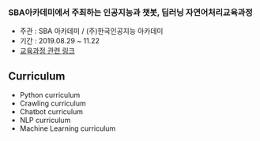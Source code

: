 
### SBA아카데미에서 주최하는 인공지능과 챗봇, 딥러닝 자연어처리교육과정

* 주관 : SBA 아카데미 / (주)한국인공지능 아카데미
* 기간 : 2019.08.29 ~ 11.22
* [교육과정 관련 링크](https://www.ai-academy.ai/chatbot4)

## Curriculum 

- Python curriculum
- Crawling curriculum
- Chatbot curriculum
- NLP curriculum
- Machine Learning curriculum

  
